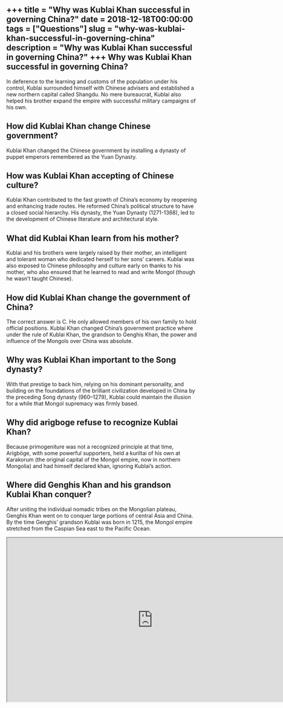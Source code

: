 +++
title = "Why was Kublai Khan successful in governing China?"
date = 2018-12-18T00:00:00
tags = ["Questions"]
slug = "why-was-kublai-khan-successful-in-governing-china"
description = "Why was Kublai Khan successful in governing China?"
+++
Why was Kublai Khan successful in governing China?
--------------------------------------------------

In deference to the learning and customs of the population under his control, Kublai surrounded himself with Chinese advisers and established a new northern capital called Shangdu. No mere bureaucrat, Kublai also helped his brother expand the empire with successful military campaigns of his own.

How did Kublai Khan change Chinese government?
----------------------------------------------

Kublai Khan changed the Chinese government by installing a dynasty of puppet emperors remembered as the Yuan Dynasty.

How was Kublai Khan accepting of Chinese culture?
-------------------------------------------------

Kublai Khan contributed to the fast growth of China’s economy by reopening and enhancing trade routes. He reformed China’s political structure to have a closed social hierarchy. His dynasty, the Yuan Dynasty (1271-1368), led to the development of Chinese literature and architectural style.

What did Kublai Khan learn from his mother?
-------------------------------------------

Kublai and his brothers were largely raised by their mother, an intelligent and tolerant woman who dedicated herself to her sons’ careers. Kublai was also exposed to Chinese philosophy and culture early on thanks to his mother, who also ensured that he learned to read and write Mongol (though he wasn’t taught Chinese).

How did Kublai Khan change the government of China?
---------------------------------------------------

The correct answer is C. He only allowed members of his own family to hold official positions. Kublai Khan changed China’s government practice where under the rule of Kublai Khan, the grandson to Genghis Khan, the power and influence of the Mongols over China was absolute.

Why was Kublai Khan important to the Song dynasty?
--------------------------------------------------

With that prestige to back him, relying on his dominant personality, and building on the foundations of the brilliant civilization developed in China by the preceding Song dynasty (960–1279), Kublai could maintain the illusion for a while that Mongol supremacy was firmly based.

Why did arigboge refuse to recognize Kublai Khan?
-------------------------------------------------

Because primogeniture was not a recognized principle at that time, Arigböge, with some powerful supporters, held a kuriltai of his own at Karakorum (the original capital of the Mongol empire, now in northern Mongolia) and had himself declared khan, ignoring Kublai’s action.

Where did Genghis Khan and his grandson Kublai Khan conquer?
------------------------------------------------------------

After uniting the individual nomadic tribes on the Mongolian plateau, Genghis Khan went on to conquer large portions of central Asia and China. By the time Genghis’ grandson Kublai was born in 1215, the Mongol empire stretched from the Caspian Sea east to the Pacific Ocean.

<iframe allow="accelerometer; autoplay; clipboard-write; encrypted-media; gyroscope; picture-in-picture" allowfullscreen="" class="__youtube_prefs__  epyt-is-override  no-lazyload" data-no-lazy="1" data-origheight="433" data-origwidth="770" data-skipgform_ajax_framebjll="" height="433" id="_ytid_26809" loading="lazy" src="https://www.youtube.com/embed/v0ihpTaQ0W8?enablejsapi=1&autoplay=0&cc_load_policy=0&cc_lang_pref=&iv_load_policy=1&loop=0&modestbranding=0&rel=1&fs=1&playsinline=0&autohide=2&theme=dark&color=red&controls=1&" title="YouTube player" width="770"></iframe>